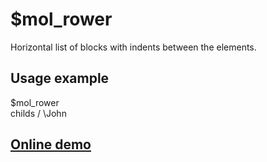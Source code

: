 # $mol_rower

Horizontal list of blocks with indents between the elements.

## Usage example

$mol_rower	
	childs /
		\John

## [Online demo](http://eigenmethod.github.io/mol/#demo=mol_rower_demo)

